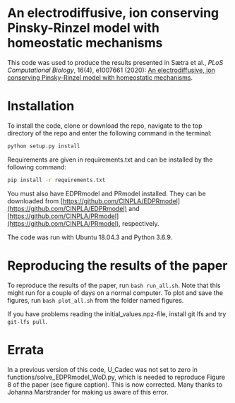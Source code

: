 # An electrodiffusive, ion conserving Pinsky-Rinzel model with homeostatic mechanisms

This code was used to produce the results presented in Sætra et al., *PLoS Computational Biology*, 16(4), e1007661 (2020): [An electrodiffusive, ion conserving Pinsky-Rinzel model with homeostatic mechanisms](https://doi.org/10.1371/journal.pcbi.1007661
).

# Installation

To install the code, clone or download the repo, navigate to the top directory of the repo and enter the following command
in the terminal: 
```bash
python setup.py install
```

Requirements are given in requirements.txt and can be installed by the following command:
```bash
pip install -r requirements.txt
```

You must also have EDPRmodel and PRmodel installed. They can be downloaded from 
[https://github.com/CINPLA/EDPRmodel](https://github.com/CINPLA/EDPRmodel) and [https://github.com/CINPLA/PRmodel](https://github.com/CINPLA/PRmodel), respectively.

The code was run with Ubuntu 18.04.3 and Python 3.6.9.

# Reproducing the results of the paper

To reproduce the results of the paper,
run `bash run_all.sh`. Note that this might run for a couple of days on a normal computer. To plot and save the figures, run 
`bash plot_all.sh` from the folder named figures.

If you have problems reading the initial_values.npz-file, install git lfs and try `git-lfs pull`.

# Errata

In a previous version of this code, U_Cadec was not set to zero in functions/solve_EDPRmodel_WoD.py,
which is needed to reproduce Figure 8 of the paper (see figure caption). This is now corrected. 
Many thanks to Johanna Marstrander for making us aware of this error. 
